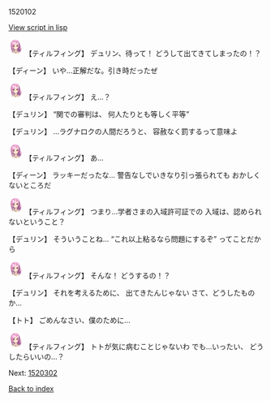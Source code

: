 1520102

[View script in lisp](../scripts/1520102.txt)

<img src="../images/units/101411.png" alt="101411.png" height="34"/>
【ティルフィング】
デュリン、待って！
どうして出てきてしまったの！？

【ディーン】
いや…正解だな。引き時だったぜ

<img src="../images/units/101411.png" alt="101411.png" height="34"/>
【ティルフィング】
え…？

【デュリン】
“関での審判は、
何人たりとも等しく平等”

【デュリン】
…ラグナロクの人間だろうと、
容赦なく罰するって意味よ

<img src="../images/units/101411.png" alt="101411.png" height="34"/>
【ティルフィング】
あ…

【ディーン】
ラッキーだったな…
警告なしでいきなり引っ張られても
おかしくないところだ

<img src="../images/units/101411.png" alt="101411.png" height="34"/>
【ティルフィング】
つまり…学者さまの入域許可証での
入域は、認められないということ？

【デュリン】
そういうことね…
“これ以上粘るなら問題にするぞ”
ってことだから

<img src="../images/units/101411.png" alt="101411.png" height="34"/>
【ティルフィング】
そんな！
どうするの！？

【デュリン】
それを考えるために、
出てきたんじゃない
さて、どうしたものか…

【トト】
ごめんなさい、僕のために…

<img src="../images/units/101411.png" alt="101411.png" height="34"/>
【ティルフィング】
トトが気に病むことじゃないわ
でも…いったい、
どうしたらいいの…？


Next: [1520302](1520302.md)

[Back to index](index.md)
